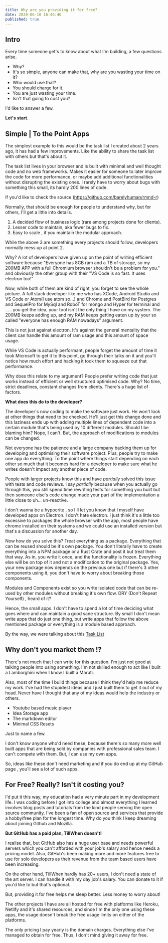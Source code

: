 ```yaml
---
title: Why are you providing it for free?
date: 2020-06-10 16:46:46
published: true
---
```


## Intro

Every time someone get's to know about what I'm building, a few questions arise.

- Why?
- It's so simple, anyone can make that, why are you wasting your time on it?
- Who would use that?
- You should charge for it.
- You are just wasting your time.
- Isn't that going to cost you?

I'd like to answer a few.

**Let's start.**

## Simple | To the Point Apps

The simplest example to this would be the task list I created about 2 years ago, it has had a few improvements. Like the ability to share the task list with others but that's about it.

The task list lives in your browser and is built with minimal and well thought code and no web frameworks. Makes it easier for someone to later improve the code for more performance, or maybe add additional functionalities without disrupting the existing ones. I rarely have to worry about bugs with something this small, its hardly 200 lines of code.

If you'd like to check the source (https://github.com/barelyhuman/rmnd-r)

Normally, that should be enough for people to understand why, but for others, I'll get a little into details.

1. A decided flow of business logic (rare among projects done for clients).
2. Lesser code to maintain, aka fewer bugs to fix.
3. Easy to scale , if you maintain the modular approach.

While the above 3 are something every projects should follow, developers normally mess up at point 2.

Why? A lot of developers have given up on the point of writing efficient software because "Everyone has 8GB ram and a TB of storage, so my 200MB APP with a full Chromium browser shouldn't be a problem for you." and obviously the other group with their "VS Code is so fast. It uses electron too!"

Now, while both of them are kind of right, you forget to see the whole picture. A full stack developer like me who has XCode, Android Studio and VS Code or Atom(I use atom so...) and Chrome and PostBird for Postgres and SequelPro for MySql and RoboT for mongo and Hyper for terminal and .....
you get the idea, your tool isn't the only thing I have on my system. The 200MB keeps adding up, and my RAM keeps getting eaten up by your so called "everyone has enough RAM nowadays" argument.

This is not just against electron. It's against the general mentality that the client can handle this amount of ram usage and this amount of space usage.

While VS Code is actually performant, people forget the amount of time it took Microsoft to get it to this point, go through their talks on it and you'll notice how much effort and hacking it took them to squeeze out that performance.

Why does this relate to my argument?
People prefer writing code that just works instead of efficient or well structured optimised code. Why? No time, strict deadlines, constant changes from clients. There's a huge list of factors.

**What does this do to the developer?**

The developer's now coding to make the software just work. He won't look at other things that need to be checked. He'll just get this change done and this laziness ends up with adding multiple lines of dependent code into a certain module that's being used by 10 different modules. Should I be blaming him? Nope, I can't. But, the approach of modifications to modules can be changed.

Not everyone has the patience and a large company backing them up for developing and optimising their software project. Plus, people try to make one app do everything. To the point where things start depending on each other so much that it becomes hard for a developer to make sure what he writes doesn't impact any another piece of code.

People with larger projects know this and have _partially_ solved this issue with tests and code reviews. I say _partially_ because when you actually go through this, you still spend time rewriting tests for something you built but then someone else's code change made your part of the implementation a little close to uh... un-reactive.

I don't wanna be a hypocrite , so I'll let you know that I myself have developed apps on Electron. I don't hate electron. I just think it's a little too excessive to packages the whole browser with the app, most people have chrome installed on their systems and we could use an installed version but that's a discussion for another day.

Now how do you solve this?
Treat everything as a package. Everything that can be reused should be it's own package. You don't literally have to create everything into a NPM package or a Rust Crate and post it but treat them that way. As in, you write it once, and the functionality is frozen. Everything else will be on top of it and not a modification to the original package. Yes, your new package now depends on the previous one but if there's 3 other components using it, you don't have to worry about breaking those components.

Modules and Components exist so you write isolated code that can be re-used by other modules without breaking it's own flow. DRY (Don't Repeat Yourself) , heard of it?

Hence, the small apps. I don't have to spend a lot of time deciding what goes where and can maintain a good sane structure. By small I don't mean write apps that do just one thing, but write apps that follow the above mentioned package or everything is a module based approach.

By the way, we were talking about this [Task List](https://rmnd-r.siddharthgelera.com/)

## Why don't you market them !?

There's not much that I can write for this question. I'm just not good at talking people into using something. I'm not skilled enough to act like I built a Lamborghini when I know I built a Maruti.

Also, most of the time I build things because I think they'd help me reduce my work. I've had the stupidest ideas and I just built them to get it out of my head. Never have I thought that any of my ideas would help the industry or others.

- Youtube based music player
- Idea Storage app
- The markdown editor
- Minimal CSS Resets

Just to name a few.

I don't know anyone who'd need these, because there's so many more well built apps that are being sold by companies with professional sales team. I can't compete with them. But, I can use my own apps.

So, ideas like these don't need marketing and if you do end up at my GitHub page , you'll see a lot of such apps.

## For Free? Really? Isn't it costing you?

I'd put it this way, my education had a very minute part in my development life. I was coding before I got into college and almost everything I learned involves blog posts and tutorials from the kind people serving the open source community. I've been a fan of open source and services that provide a hobby/free plan for the longest time. Why do you think I keep dreaming about joining Github and Mozilla.

**But GitHub has a paid plan, TillWhen doesn't!**

I realise that, but GitHub also has a huge user base and needs powerful servers which you can't afforded with your job's salary and hence needs a pricing model. Also, GitHub's been making more and more features free to use for solo developers as their revenue from the team based users have been increasing.

On the other hand, TillWhen hardly has 20+ users, I don't need a state of the art server. I can handle it with my day job's salary. You can donate to it if you'd like to but that's optional.

But, providing it for free helps me sleep better. Less money to worry about!

The other projects I have are all hosted for free with platforms like Heroku, Netlify and it's shared resources, and since I'm the only one using these apps, the usage doesn't break the free usage limits on either of the platforms.

The only pricing I pay yearly is the domain charges. Everything else I've managed to obtain for free. Thus, I don't mind giving it away for free.
